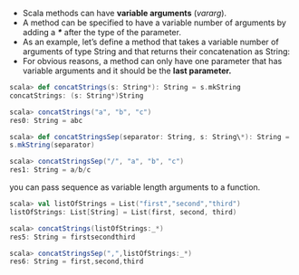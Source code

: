 - Scala methods can have **variable arguments** (_vararg_).
- A method can be specified to have a variable number of arguments by adding a **_\*_** after the type of the parameter.
- As an example, let&#8217;s define a method that takes a variable number of arguments of type String and that returns their concatenation as String:
- For obvious reasons, a method can only have one parameter that has variable arguments and it should be the **last parameter.**

```scala
scala> def concatStrings(s: String*): String = s.mkString
concatStrings: (s: String*)String

scala> concatStrings("a", "b", "c")
res0: String = abc

scala> def concatStringsSep(separator: String, s: String\*): String =
s.mkString(separator)

scala> concatStringsSep("/", "a", "b", "c")
res1: String = a/b/c
```
you can pass sequence as variable length arguments to a function.

```scala
scala> val listOfStrings = List("first","second","third")
listOfStrings: List[String] = List(first, second, third)

scala> concatStrings(listOfStrings:_*)
res5: String = firstsecondthird

scala> concatStringsSep(",",listOfStrings:_*)
res6: String = first,second,third
```
